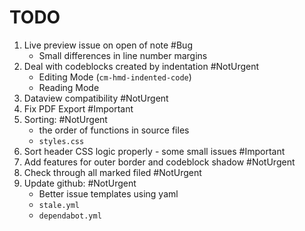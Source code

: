 # TODO

1. Live preview issue on open of note #Bug
    - Small differences in line number margins
2. Deal with codeblocks created by indentation #NotUrgent
    - Editing Mode (`cm-hmd-indented-code`)
    - Reading Mode
3. Dataview compatibility #NotUrgent
4. Fix PDF Export #Important
5. Sorting: #NotUrgent
    - the order of functions in source files
    - `styles.css`
6. Sort header CSS logic properly - some small issues #Important
7. Add features for outer border and codeblock shadow #NotUrgent
8. Check through all marked filed #NotUrgent
9. Update github: #NotUrgent
    - Better issue templates using yaml
    - `stale.yml`
    - `dependabot.yml`
